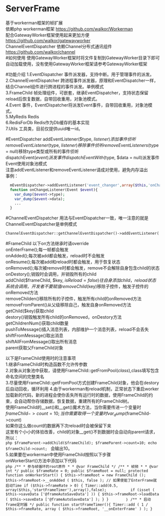 # ServerFrame
基于workerman框架的帧扩展  
依赖php workerman框架 https://github.com/walkor/Workerman  
配合GatewayWorker框架使用起来更加方便 https://github.com/walkor/gatewayworker  
ChannelEventDispatcher 依赖Channel分布式通讯组件 https://github.com/walkor/channel  
#如何使用
使用GatewayWorker框架时将文件复制到GatewayWorker目录下即可自动加载使用，没有使用GatewayWorker框架请参考GatewayWorker框架 

#功能介绍
  1.EventDispatcher 事件派发器，支持中断。用于管理事件的派发。  
  2.ChannelEventDispatcher 跨进程事件派发器，原理和EventDispatcher一样，结合Channel组件进行跨进程的事件派发。单例模式  
  3.FrameChild 帧处理组件，可嵌套，继承EventDispatcher，支持状态保留reload后恢复数据，自带回收重用，对象池模式。  
  4.Event 事件，EventDispatcher将派发Event事件，自带回收重用，对象池模式。  
  5.MyRedis Redis  
  6.RedisForDb Redis作为Db缓存的基本实现  
  7.Utils 工具类，目前仅提供uuid唯一id。  
  
#EventDispatcher
  addEventListener($type, $listener)添加事件侦听  
  removeEventListener($type, $listener)移除事件侦听  
  removeEventListeners($type = null)移除type类型或所有的事件侦听  
  dispatchEvent($event)派发事件  
  dispatchEventWith($type, $data = null)派发事件 Event使用对象池模式  
  注意addEventListener和removeEventListener请成对使用，避免内存溢出  
  事例：  
  ```php
    mEventDispatcher->addEventListener('event_changer',array($this,'onChangeListener'));
    function onChangeListener(Event $event){
      var_dump($event->type);
      var_dump($event->data);
      ...
    }
  ```
#ChannelEventDispatcher
  用法与EventDispatcher一致，唯一注意的就是ChannelEventDispatcher是单例模式  
  ```php
  ChannelEventDispatcher::getChannelEventDispatcher()->addEventListener('event_changer',array($this,'onChangeListener'));
  ```
#FrameChild
  以下on方法继承时请override  
  onEnterFrame();每一帧都会触发  
  onAdded();每次被add都会触发，reload时不会触发  
  onResume();每次被add和reload时都会触发，用于恢复状态  
  onRemoved();每次被remove时都会触发，remove不会解除自身包含child的状态  
  onDestory();销毁时会调用，并销毁所有的child  
  addChild($frameChild, $key, $isReload = false) 往自身添加child，reload状态系统会调用，开发者不要赋值  
  removeChild($key)移除子控件，触发子控件的onRemoved方法  
  removeChilden()移除所有的子控件，触发所有child的onRemoved方法  
  removeFromParent()从父级移除自己，触发自身onRemoved方法  
  getChild($key)获取child  
  destory()销毁触发所有child的onRemoved，onDestory方法  
  getChildrenNum()获取child数量  
  pushToMessage()插入消息列表，内部维护一个消息列表，reload不会丢失  
  shiftFromMessage()取出消息  
  shiftAllFromMessage()取出所有消息  
  parent获取父FrameChild对象  
  
  以下是FrameChild使用时的注意事项  
  1.继承FrameChild时构造函数不允许传参数  
  2.对象从对象池中获取，请使用FrameChild::getFromPool($class),$class填写包含命名空间的完整类名  
  3.尽量使用FrameChild::getFromPool方式创建FrameChild对象，他会在destory后自动回收，循环利用
  4.由于workerman有reload机制，正常状态下重启worker加载新的代码，新的进程会使你丢失所有运行时的数据，使用FrameChild的约束，会自动帮你存储数据，恢复数据，重建所有的FrameChild树。  
    使用FrameChild的__set()和__get()魔术方法，当你需要传进一个变量时$frameChild->count = 10;  
    当你需要取得一个变量时var_dump($frameChild->count)  
    如果你这么做count的数据再下次reload时会被保留下来  
    这里有个小小的体验改善，child的对象__get()不到数据时会自动向parent请求，所以：  
    ```php
    $frameParent->addChild($frameChild);
    $frameParent->count=10;
    echo $frameChild->count;
    ```
    会输出10。  
  5.如果要在workerman中使用FrameChild按照以下步骤  
    onWorkerStart()方法中添加以下代码  
    ```php
    /**
    * 参与帧循环的root原件
    *
    * @var FrameChild
    */
    /**
    * 帧频
    *
    * @var int
    */
    public $frameRate = 0;
    public $frameRoot = null;
    protected function onWorkerStart() {
 	$this->frameRoot = new FrameChild ();
  	$this->frameRoot->__onAdded ( $this, false );
  	// 如果使能了EnterFrame就启动Time
  	if ($this->frameRate > 0) {
  		Timer::add(0.5, array($this,'startFrameTimer'),array(),false);			
  		if (isset ( $this->saveData ['@frameAutoSaveData'] )) {
  			$this->frameRoot->loadData ( $this->saveData ['@frameAutoSaveData'] );
  		}
  	}		
	｝
    /**
    * 启动frame定时器
    */
    public function startFrameTimer(){
  	Timer::add ( 1 / $this->frameRate, array (
  			$this->frameRoot,
  			'__onEnterFrame'
  	) );
    }
    ```
  
    
